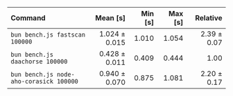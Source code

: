 | Command | Mean [s] | Min [s] | Max [s] | Relative |
|:---|---:|---:|---:|---:|
| `bun bench.js fastscan 100000` | 1.024 ± 0.015 | 1.010 | 1.054 | 2.39 ± 0.07 |
| `bun bench.js daachorse 100000` | 0.428 ± 0.011 | 0.409 | 0.444 | 1.00 |
| `bun bench.js node-aho-corasick 100000` | 0.940 ± 0.070 | 0.875 | 1.081 | 2.20 ± 0.17 |
